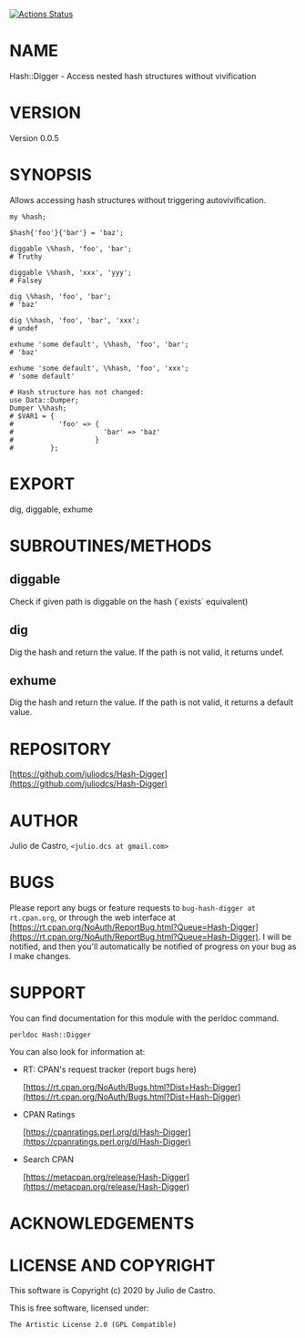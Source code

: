 [![Actions Status](https://github.com/juliodcs/Hash-Digger/workflows/tests/badge.svg)](https://github.com/juliodcs/Hash-Digger/actions)

# NAME

Hash::Digger - Access nested hash structures without vivification

# VERSION

Version 0.0.5

# SYNOPSIS

Allows accessing hash structures without triggering autovivification.

    my %hash;

    $hash{'foo'}{'bar'} = 'baz';

    diggable \%hash, 'foo', 'bar';
    # Truthy

    diggable \%hash, 'xxx', 'yyy';
    # Falsey

    dig \%hash, 'foo', 'bar';
    # 'baz'

    dig \%hash, 'foo', 'bar', 'xxx';
    # undef

    exhume 'some default', \%hash, 'foo', 'bar';
    # 'baz'

    exhume 'some default', \%hash, 'foo', 'xxx';
    # 'some default'

    # Hash structure has not changed:
    use Data::Dumper;
    Dumper \%hash;
    # $VAR1 = {
    #           'foo' => {
    #                      'bar' => 'baz'
    #                    }
    #         };

# EXPORT

dig, diggable, exhume

# SUBROUTINES/METHODS

## diggable

Check if given path is diggable on the hash (\`exists\` equivalent)

## dig

Dig the hash and return the value. If the path is not valid, it returns undef.

## exhume

Dig the hash and return the value. If the path is not valid, it returns a default value.

# REPOSITORY

[https://github.com/juliodcs/Hash-Digger](https://github.com/juliodcs/Hash-Digger)

# AUTHOR

Julio de Castro, `<julio.dcs at gmail.com>`

# BUGS

Please report any bugs or feature requests to `bug-hash-digger at rt.cpan.org`, or through
the web interface at [https://rt.cpan.org/NoAuth/ReportBug.html?Queue=Hash-Digger](https://rt.cpan.org/NoAuth/ReportBug.html?Queue=Hash-Digger).  I will be notified, and then you'll
automatically be notified of progress on your bug as I make changes.

# SUPPORT

You can find documentation for this module with the perldoc command.

    perldoc Hash::Digger

You can also look for information at:

- RT: CPAN's request tracker (report bugs here)

    [https://rt.cpan.org/NoAuth/Bugs.html?Dist=Hash-Digger](https://rt.cpan.org/NoAuth/Bugs.html?Dist=Hash-Digger)

- CPAN Ratings

    [https://cpanratings.perl.org/d/Hash-Digger](https://cpanratings.perl.org/d/Hash-Digger)

- Search CPAN

    [https://metacpan.org/release/Hash-Digger](https://metacpan.org/release/Hash-Digger)

# ACKNOWLEDGEMENTS

# LICENSE AND COPYRIGHT

This software is Copyright (c) 2020 by Julio de Castro.

This is free software, licensed under:

    The Artistic License 2.0 (GPL Compatible)
